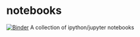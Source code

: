 # notebooks
[![Binder](http://mybinder.org/badge.svg)](http://mybinder.org:/repo/gwu-libraries/notebooks)
A collection of ipython/jupyter notebooks
